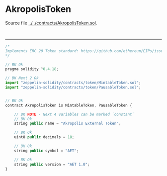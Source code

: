 # AkropolisToken

Source file [../../contracts/AkropolisToken.sol](../../contracts/AkropolisToken.sol).

<br />

<hr />

```javascript
/*
Implements ERC 20 Token standard: https://github.com/ethereum/EIPs/issues/20
*/

// BK Ok
pragma solidity ^0.4.18;

// BK Next 2 Ok
import "zeppelin-solidity/contracts/token/MintableToken.sol";
import "zeppelin-solidity/contracts/token/PausableToken.sol";


// BK Ok
contract AkropolisToken is MintableToken, PausableToken {

    // BK NOTE - Next 4 variables can be marked `constant`
    // BK Ok
    string public name = "Akropolis External Token";

    // BK Ok
    uint8 public decimals = 18;

    // BK Ok
    string public symbol = "AET";

    // BK Ok
    string public version = "AET 1.0";
}
```
